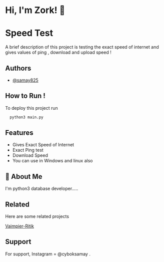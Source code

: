 
# Hi, I'm Zork! 👋


# Speed Test

A brief description of this project is testing the exact speed of internet and gives values of ping , download and upload speed ! 


## Authors

- [@samay825](https://www.github.com/samay825)


## How to Run !

To deploy this project run

```bash
  python3 main.py
```


## Features

- Gives Exact Speed of Internet
- Exact Ping test
- Download Speed
- You can use in Windows and linux also 


## 🚀 About Me
I'm python3 database developer.....


## Related

Here are some related projects

[Vaimpier-Ritik](https://github.com/VaimpierOfficial/Vaim-sms)


## Support

For support, Instagram = @cyboksamay .
